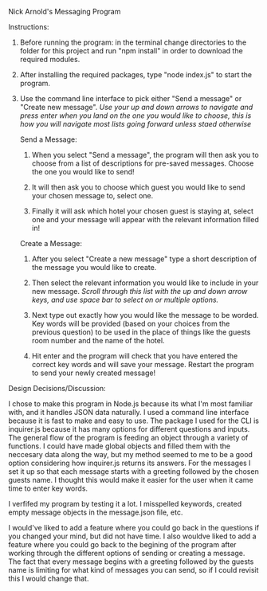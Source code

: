 Nick Arnold's Messaging Program

Instructions:

1) Before running the program: in the terminal change directories to the folder for this project and run "npm install" in order to download the required modules.

2) After installing the required packages, type "node index.js" to start the program.

3) Use the command line interface to pick either "Send a message" or "Create new message". *Use your up and down arrows to navigate and press enter when you land on the one you would like to choose, this is how you will navigate most lists going forward unless staed otherwise*

    Send a Message:

    1) When you select "Send a message", the program will then ask you to choose from a list of descriptions for pre-saved messages. Choose the one you would like to send!

    2) It will then ask you to choose which guest you would like to send your chosen message to, select one.

    3) Finally it will ask which hotel your chosen guest is staying at, select one and your message will appear with the relevant information filled in!

    Create a Message:

    1) After you select "Create a new message" type a short description of the message you would like to create.

    2) Then select the relevant information you would like to include in your new message. *Scroll through this list with the up and down arrow keys, and use space bar to select on or multiple options.*

    3) Next type out exactly how you would like the message to be worded. Key words will be provided (based on your choices from the previous question) to be used in the place of things like the guests room number and the name of the hotel. 

    4) Hit enter and the program will check that you have entered the correct key words and will save your message. Restart the program to send your newly created message!

Design Decisions/Discussion:

I chose to make this program in Node.js because its what I'm most familiar with, and it handles JSON data naturally. I used a command line interface because it is fast to make and easy to use. The package I used for the CLI is inquirer.js because it has many options for different questions and inputs. The general flow of the program is feeding an object through a variety of functions. I could have made global objects and filled them with the neccesary data along the way, but my method seemed to me to be a good option considering how inquirer.js returns its answers. For the messages I set it up so that each message starts with a greeting followed by the chosen guests name. I thought this would make it easier for the user when it came time to enter key words. 

I verfifed my program by testing it a lot. I misspelled keywords, created empty message objects in the message.json file, etc. 

I would've liked to add a feature where you could go back in the questions if you changed your mind, but did not have time. I also wouldve liked to add a feature where you could go back to the begining of the program after working through the different options of sending or creating a message. The fact that every message begins with a greeting followed by the guests name is limiting for what kind of messages you can send, so if I could revisit this I would change that. 